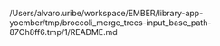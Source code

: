 /Users/alvaro.uribe/workspace/EMBER/library-app-yoember/tmp/broccoli_merge_trees-input_base_path-87Oh8ff6.tmp/1/README.md